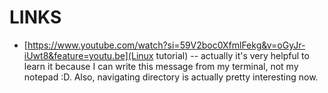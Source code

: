 # LINKS
* [https://www.youtube.com/watch?si=59V2boc0XfmlFekg&v=oGyJr-iUwt8&feature=youtu.be](Linux tutorial) -- actually it's very helpful to learn it because I can write this message from my terminal, not my notepad :D. Also, navigating directory is actually pretty interesting now.
